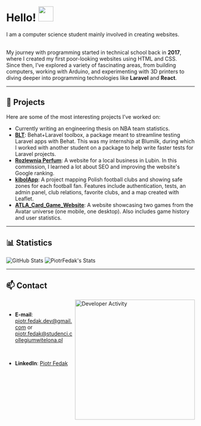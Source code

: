 <h1>Hello! <img src="https://media.giphy.com/media/hvRJCLFzcasrR4ia7z/giphy.gif" width="40"/></h1>

I am a computer science student mainly involved in creating websites.

<br>My journey with programming started in technical school back in **2017**, where I created my first poor-looking websites using HTML and CSS.  
Since then, I’ve explored a variety of fascinating areas, from building computers, working with Arduino, and experimenting with 3D printers to diving deeper into programming technologies like **Laravel** and **React**.

---

## 🚀 Projects

Here are some of the most interesting projects I’ve worked on:

- Currently writing an engineering thesis on NBA team statistics.
- **[BLT](https://github.com/blumilksoftware/blt)**: Behat+Laravel toolbox, a package meant to streamline testing Laravel apps with Behat. This was my internship at Blumilk, during which I worked with another student on a package to help write faster tests for Laravel projects.
- **[Rozlewnia Perfum](https://rozlewnia-perfum-lubin.com/)**: A website for a local business in Lubin. In this commission, I learned a lot about SEO and improving the website's Google ranking.
- **[kibolApp](https://github.com/kibolApp/kibolApp)**: A project mapping Polish football clubs and showing safe zones for each football fan. Features include authentication, tests, an admin panel, club relations, favorite clubs, and a map created with Leaflet.
- **[ATLA_Card_Game_Website](https://github.com/PiotrFedak/ATLA_Card_Game_Website)**: A website showcasing two games from the Avatar universe (one mobile, one desktop). Also includes game history and user statistics.

---

## 📊 Statistics

![GitHub Stats](https://github-readme-streak-stats.herokuapp.com/?user=PiotrFedak&theme=gotham&hide_border=true)
![PiotrFedak's Stats](https://github-readme-stats.vercel.app/api?username=PiotrFedak&theme=gotham&show_icons=true&hide_border=true&count_private=true)

---

## 📫 Contact

<img align="right" src="https://github.com/user-attachments/assets/60c387ba-f25f-42bd-8935-067e06343bf9" alt="Developer Activity" width="320" />

<br>

- **E-mail**: [piotr.fedak.dev@gmail.com](mailto:piotr.fedak.dev@gmail.com) or [piotr.fedak@studenci.collegiumwitelona.pl](mailto:piotr.fedak@studenci.collegiumwitelona.pl)  

<br>

- **LinkedIn**: [Piotr Fedak](https://www.linkedin.com/in/piotr-fedak-a12600317/)

<br>
